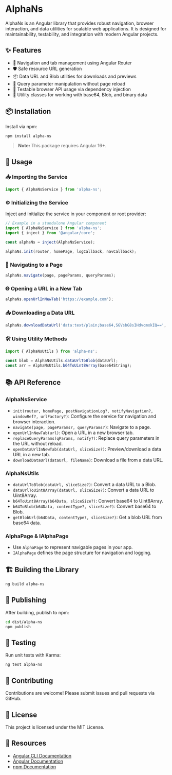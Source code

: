 # AlphaNs

AlphaNs is an Angular library that provides robust navigation, browser interaction, and data utilities for scalable web applications. It is designed for maintainability, testability, and integration with modern Angular projects.

## ✨ Features

- 🚦 Navigation and tab management using Angular Router
- 🛡️ Safe resource URL generation
- 📦 Data URL and Blob utilities for downloads and previews
- 🔄 Query parameter manipulation without page reload
- 🧪 Testable browser API usage via dependency injection
- 🧰 Utility classes for working with base64, Blob, and binary data

## 📦 Installation

Install via npm:

```bash
npm install alpha-ns
```

> **Note:** This package requires Angular 16+.

## 🚀 Usage

### 📥 Importing the Service

```typescript
import { AlphaNsService } from 'alpha-ns';
```

### ⚙️ Initializing the Service

Inject and initialize the service in your component or root provider:

```typescript
// Example in a standalone Angular component
import { AlphaNsService } from 'alpha-ns';
import { inject } from '@angular/core';

const alphaNs = inject(AlphaNsService);

alphaNs.init(router, homePage, logCallback, navCallback);
```

### 🧭 Navigating to a Page

```typescript
alphaNs.navigate(page, pageParams, queryParams);
```

### 🌐 Opening a URL in a New Tab

```typescript
alphaNs.openUrlInNewTab('https://example.com');
```

### 📥 Downloading a Data URL

```typescript
alphaNs.downloadDataUrl('data:text/plain;base64,SGVsbG8sIHdvcmxkIQ==', 'hello.txt');
```

### 🛠️ Using Utility Methods

```typescript
import { AlphaNsUtils } from 'alpha-ns';

const blob = AlphaNsUtils.dataUrlToBlob(dataUrl);
const arr = AlphaNsUtils.b64ToUint8Array(base64String);
```

## 📚 API Reference

### AlphaNsService

- `init(router, homePage, postNavigationLog?, notifyNavigation?, windowRef?, urlFactory?)`: Configure the service for navigation and browser interaction.
- `navigate(page, pageParams?, queryParams?)`: Navigate to a page.
- `openUrlInNewTab(url)`: Open a URL in a new browser tab.
- `replaceQueryParams(qParams, notify?)`: Replace query parameters in the URL without reload.
- `openDataUrlInNewTab(dataUrl, sliceSize?)`: Preview/download a data URL in a new tab.
- `downloadDataUrl(dataUrl, fileName)`: Download a file from a data URL.

### AlphaNsUtils

- `dataUrlToBlob(dataUrl, sliceSize?)`: Convert a data URL to a Blob.
- `dataUrlToUint8Array(dataUrl, sliceSize?)`: Convert a data URL to Uint8Array.
- `b64ToUint8Array(b64Data, sliceSize?)`: Convert base64 to Uint8Array.
- `b64ToBlob(b64Data, contentType?, sliceSize?)`: Convert base64 to Blob.
- `getBlobUrl(b64Data, contentType?, sliceSize?)`: Get a blob URL from base64 data.

### AlphaPage & IAlphaPage

- Use `AlphaPage` to represent navigable pages in your app.
- `IAlphaPage` defines the page structure for navigation and logging.

## 🏗️ Building the Library

```bash
ng build alpha-ns
```

## 🚢 Publishing

After building, publish to npm:

```bash
cd dist/alpha-ns
npm publish
```

## 🧪 Testing

Run unit tests with Karma:

```bash
ng test alpha-ns
```

## 🤝 Contributing

Contributions are welcome! Please submit issues and pull requests via GitHub.

## 📄 License

This project is licensed under the MIT License.

## 🔗 Resources

- [Angular CLI Documentation](https://angular.dev/tools/cli)
- [Angular Documentation](https://angular.dev/)
- [npm Documentation](https://docs.npmjs.com/)
